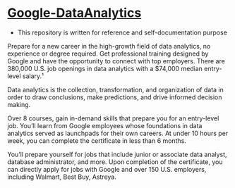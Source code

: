 # [Google-DataAnalytics](https://www.coursera.org/professional-certificates/google-data-analytics)

* This repository is written for reference and self-documentation purpose


Prepare for a new career in the high-growth field of data analytics, no experience or degree required. Get professional training designed by Google and have the opportunity to connect with top employers. There are 380,000 U.S. job openings in data analytics with a $74,000 median entry-level salary.¹

Data analytics is the collection, transformation, and organization of data in order to draw conclusions, make predictions, and drive informed decision making. 

Over 8 courses, gain in-demand skills that prepare you for an entry-level job. You’ll learn from Google employees whose foundations in data analytics served as launchpads for their own careers. At under 10 hours per week, you can complete the certificate in less than 6 months. 

You’ll prepare yourself for jobs that include junior or associate data analyst, database administrator, and more. Upon completion of the certificate, you can directly apply for jobs with Google and over 150 U.S. employers, including Walmart, Best Buy, Astreya. 
